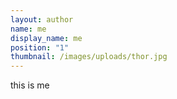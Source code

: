 ```yaml
---
layout: author
name: me
display_name: me
position: "1"
thumbnail: /images/uploads/thor.jpg
---
```

this is me